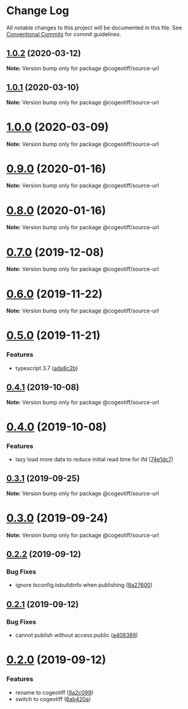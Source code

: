 # Change Log

All notable changes to this project will be documented in this file.
See [Conventional Commits](https://conventionalcommits.org) for commit guidelines.

## [1.0.2](https://github.com/blacha/cogeotiff/compare/v1.0.1...v1.0.2) (2020-03-12)

**Note:** Version bump only for package @cogeotiff/source-url





## [1.0.1](https://github.com/blacha/cogeotiff/compare/v1.0.0...v1.0.1) (2020-03-10)

**Note:** Version bump only for package @cogeotiff/source-url





# [1.0.0](https://github.com/blacha/cogeotiff/compare/v0.9.1...v1.0.0) (2020-03-09)

**Note:** Version bump only for package @cogeotiff/source-url





# [0.9.0](https://github.com/blacha/cogeotiff/compare/v0.8.0...v0.9.0) (2020-01-16)

**Note:** Version bump only for package @cogeotiff/source-url





# [0.8.0](https://github.com/blacha/cogeotiff/compare/v0.7.0...v0.8.0) (2020-01-16)

**Note:** Version bump only for package @cogeotiff/source-url





# [0.7.0](https://github.com/blacha/cogeotiff/compare/v0.6.0...v0.7.0) (2019-12-08)

**Note:** Version bump only for package @cogeotiff/source-url





# [0.6.0](https://github.com/blacha/cogeotiff/compare/v0.5.0...v0.6.0) (2019-11-22)

**Note:** Version bump only for package @cogeotiff/source-url





# [0.5.0](https://github.com/blacha/cogeotiff/compare/v0.4.1...v0.5.0) (2019-11-21)


### Features

* typescript 3.7 ([ada8c2b](https://github.com/blacha/cogeotiff/commit/ada8c2b))





## [0.4.1](https://github.com/blacha/cogeotiff/compare/v0.4.0...v0.4.1) (2019-10-08)

**Note:** Version bump only for package @cogeotiff/source-url





# [0.4.0](https://github.com/blacha/cogeotiff/compare/v0.3.1...v0.4.0) (2019-10-08)


### Features

* lazy load more data to reduce initial read time for ifd ([74e1dc7](https://github.com/blacha/cogeotiff/commit/74e1dc7))





## [0.3.1](https://github.com/blacha/cogeotiff/compare/v0.3.0...v0.3.1) (2019-09-25)

**Note:** Version bump only for package @cogeotiff/source-url





# [0.3.0](https://github.com/blacha/cogeotiff/compare/v0.2.3...v0.3.0) (2019-09-24)

**Note:** Version bump only for package @cogeotiff/source-url





## [0.2.2](https://github.com/blacha/cogeotiff/compare/v0.2.1...v0.2.2) (2019-09-12)


### Bug Fixes

* ignore tsconfig.tsbuildinfo when publishing ([8a27600](https://github.com/blacha/cogeotiff/commit/8a27600))





## [0.2.1](https://github.com/blacha/cogeotiff/compare/v0.2.0...v0.2.1) (2019-09-12)


### Bug Fixes

* cannot publish without access:public ([a408389](https://github.com/blacha/cogeotiff/commit/a408389))





# [0.2.0](https://github.com/blacha/cogeotiff/compare/v0.0.12...v0.2.0) (2019-09-12)


### Features

* rename to cogeotiff ([9a2c099](https://github.com/blacha/cogeotiff/commit/9a2c099))
* switch to cogeotiff ([6ab420a](https://github.com/blacha/cogeotiff/commit/6ab420a))
